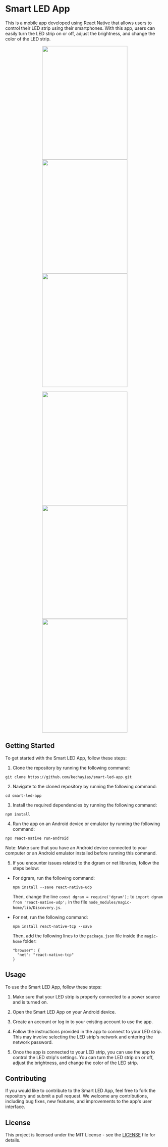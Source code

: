 # Smart LED App

This is a mobile app developed using React Native that allows users to control their LED strip using their smartphones. With this app, users can easily turn the LED strip on or off, adjust the brightness, and change the color of the LED strip.

<p align="center"> 
  <img src="https://user-images.githubusercontent.com/70820055/165295732-31f56d2d-ce2d-447e-839c-3822cfd685f1.png" width="270" height="360"> 
  <img src="https://user-images.githubusercontent.com/70820055/165295748-fd656061-1c40-4958-bc78-9ea2a0010f54.png" width="270" height="360"> 
  <img src="https://user-images.githubusercontent.com/70820055/165295761-0b64e4df-d444-426e-b376-3bea16b39899.png" width="270" height="360"> 
</p> 
<p align="center"> 
  <img src="https://user-images.githubusercontent.com/70820055/165295775-3eb8d225-8306-4a31-a237-4eec9f2e1be8.png" width="270" height="360"> 
  <img src="https://user-images.githubusercontent.com/70820055/165295783-20f89634-fa7f-4e91-9fbf-e5c4c49b23e0.png" width="270" height="360"> 
  <img src="https://user-images.githubusercontent.com/70820055/165295791-f9917bea-c4a5-4ac4-b9b9-136f26082bef.png" width="270" height="360"> 
</p>



## Getting Started

To get started with the Smart LED App, follow these steps:

1. Clone the repository by running the following command:
```
git clone https://github.com/kechayias/smart-led-app.git
```
2. Navigate to the cloned repository by running the following command:
```
cd smart-led-app
```
  
3. Install the required dependencies by running the following command:
```
npm install
```

4. Run the app on an Android device or emulator by running the following command:
```
npx react-native run-android
```

Note: Make sure that you have an Android device connected to your computer or an Android emulator installed before running this command.

5. If you encounter issues related to the dgram or net libraries, follow the steps below:

- For dgram, run the following command:

  ```
  npm install --save react-native-udp
  ```

  Then, change the line `const dgram = require('dgram');` to `import dgram from 'react-native-udp';` in the file `node_modules/magic-home/lib/Discovery.js`.

- For net, run the following command:

  ```
  npm install react-native-tcp --save
  ```

  Then, add the following lines to the `package.json` file inside the `magic-home` folder:

  ```
  "browser": {
    "net": "react-native-tcp"
  }
  ```

## Usage

To use the Smart LED App, follow these steps:

1. Make sure that your LED strip is properly connected to a power source and is turned on.

2. Open the Smart LED App on your Android device.

3. Create an account or log in to your existing account to use the app. 

4. Follow the instructions provided in the app to connect to your LED strip. This may involve selecting the LED strip's network and entering the network password.
 
5. Once the app is connected to your LED strip, you can use the app to control the LED strip's settings. You can turn the LED strip on or off, adjust the brightness, and change the color of the LED strip.

## Contributing

If you would like to contribute to the Smart LED App, feel free to fork the repository and submit a pull request. We welcome any contributions, including bug fixes, new features, and improvements to the app's user interface.

## License

This project is licensed under the MIT License - see the [LICENSE](/LICENSE.md) file for details.
